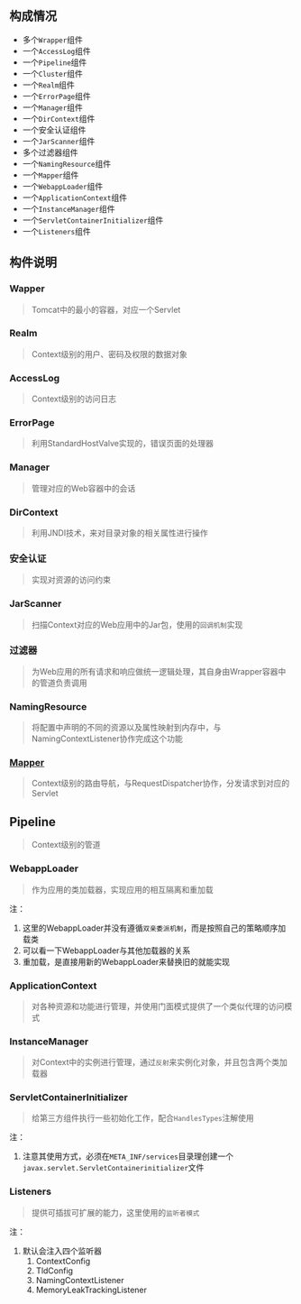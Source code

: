 ## 构成情况

- 多个`Wrapper`组件
- 一个`AccessLog`组件
- 一个`Pipeline`组件
- 一个`Cluster`组件
- 一个`Realm`组件
- 一个`ErrorPage`组件
- 一个`Manager`组件
- 一个`DirContext`组件
- 一个安全认证组件
- 一个`JarScanner`组件
- 多个过滤器组件
- 一个`NamingResource`组件
- 一个`Mapper`组件
- 一个`WebappLoader`组件
- 一个`ApplicationContext`组件
- 一个`InstanceManager`组件
- 一个`ServletContainerInitializer`组件
- 一个`Listeners`组件


## 构件说明

### Wapper
> Tomcat中的最小的容器，对应一个Servlet

### Realm
> Context级别的用户、密码及权限的数据对象

### AccessLog
> Context级别的访问日志

### ErrorPage
>  利用StandardHostValve实现的，错误页面的处理器

### Manager
>  管理对应的Web容器中的会话

### DirContext
>  利用JNDI技术，来对目录对象的相关属性进行操作

### 安全认证
>  实现对资源的访问约束

### JarScanner
>  扫描Context对应的Web应用中的Jar包，使用的`回调机制`实现

### 过滤器
> 为Web应用的所有请求和响应做统一逻辑处理，其自身由Wrapper容器中的管道负责调用

### NamingResource
>  将配置中声明的不同的资源以及属性映射到内存中，与NamingContextListener协作完成这个功能

### [Mapper](./Mapper.md)
> Context级别的路由导航，与RequestDispatcher协作，分发请求到对应的Servlet

## Pipeline
> Context级别的管道

### WebappLoader
> 作为应用的类加载器，实现应用的相互隔离和重加载

注：
1. 这里的WebappLoader并没有遵循`双亲委派机制`，而是按照自己的策略顺序加载类
2. 可以看一下WebappLoader与其他加载器的关系
3. 重加载，是直接用新的WebappLoader来替换旧的就能实现

### ApplicationContext
> 对各种资源和功能进行管理，并使用门面模式提供了一个类似代理的访问模式

### InstanceManager
> 对Context中的实例进行管理，通过`反射`来实例化对象，并且包含两个类加载器

### ServletContainerInitializer
> 给第三方组件执行一些初始化工作，配合`HandlesTypes`注解使用

注：
1. 注意其使用方式，必须在`META_INF/services`目录理创建一个`javax.servlet.ServletContainerinitializer`文件

### Listeners
> 提供可插拔可扩展的能力，这里使用的`监听者模式`

注：
1. 默认会注入四个监听器
	1. ContextConfig
	2. TldConfig
	3. NamingContextListener
	4. MemoryLeakTrackingListener